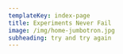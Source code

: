 ```yaml
---
templateKey: index-page
title: Experiments Never Fail
image: /img/home-jumbotron.jpg
subheading: try and try again
---
```

